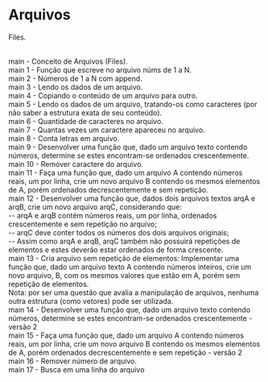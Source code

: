 # Arquivos
Files.<br><br>

main - Conceito de Arquivos (Files). <br>
main 1 - Função que escreve no arquivo núms de 1 a N. <br>
main 2 - Números de 1 a N com append. <br>
main 3 - Lendo os dados de um arquivo. <br>
main 4 - Copiando o conteúdo de um arquivo para outro. <br>
main 5 - Lendo os dados de um arquivo, tratando-os como caracteres (por não saber a estrutura exata de seu conteúdo). <br>
main 6 - Quantidade de  caracteres no arquivo. <br>
main 7 - Quantas vezes um caractere apareceu no arquivo. <br>
main 8 - Conta letras em arquivo. <br>
main 9 - Desenvolver uma função que, dado um arquivo texto contendo números, determine se estes encontram-se ordenados crescentemente. <br>
main 10 - Remover caractere do arquivo. <br>
main 11 - Faça uma função que, dado um arquivo A contendo números reais, um por linha, crie um novo arquivo B contendo os mesmos elementos de A, porém ordenados decrescentemente e sem repetição. <br>
main 12 - Desenvolver uma função que, dados dois arquivos textos arqA e arqB, crie um novo arquivo arqC, considerando que:<br>
--  arqA e arqB contém números reais, um por linha, ordenados crescentemente e sem repetição no arquivo; <br>
--  arqC deve conter todos os números dos dois arquivos originais;<br>
-- Assim como arqA e arqB, arqC também não possuirá repetições de elementos e estes deverão estar ordenados de forma crescente.<br>
main 13 - Cria arquivo sem repetição de elementos: Implementar uma função que, dado um arquivo texto A contendo números inteiros, crie um novo arquivo, B, com os mesmos valores que estão em A, porém sem
repetição de elementos.<br>
Nota: por ser uma questão que avalia a manipulação de arquivos, nenhuma outra estrutura (como vetores) pode ser utilizada.<br>
main 14 - Desenvolver uma função que, dado um arquivo texto contendo números, determine se estes encontram-se ordenados crescentemente - versão 2 <br>
main 15 - Faça uma função que, dado um arquivo A contendo números reais, um por linha, crie um novo arquivo B contendo os mesmos elementos de A, porém ordenados decrescentemente e sem repetição - versão 2 <br>
main 16 - Remover número de arquivo. <br>
main 17 - Busca em uma linha do arquivo<br>
